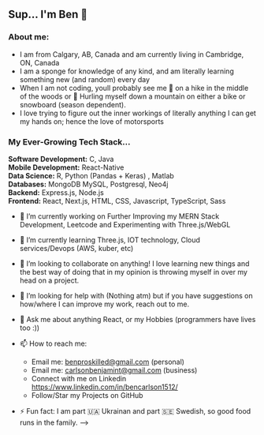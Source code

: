 ## Sup... I'm Ben 👋

### About me:
- I am from Calgary, AB, Canada and am currently living in Cambridge, ON, Canada
- I am a sponge for knowledge of any kind, and am literally learning something new (and random) every day
- When I am not coding, youll probably see me 🥾 on a hike in the middle of the woods or 🚴 Hurling myself down a mountain on either a bike or snowboard (season dependent). 
- I love trying to figure out the inner workings of literally anything I can get my hands on; hence the love of motorsports

### My Ever-Growing Tech Stack...

<b>Software Development:</b> C, Java
<br><b>Mobile Development:</b> React-Native
<br><b>Data Science:</b> R, Python (Pandas + Keras) , Matlab
<br><b>Databases:</b> MongoDB MySQL, Postgresql, Neo4j
<br><b>Backend:</b> Express.js, Node.js
<br><b>Frontend:</b> React, Next.js, HTML, CSS, Javascript, TypeScript, Sass

- 🔭 I’m currently working on Further Improving my MERN Stack Development, Leetcode and Experimenting with Three.js/WebGL 
- 🌱 I’m currently learning Three.js, IOT technology, Cloud services/Devops (AWS, kuber, etc)

- 👯 I’m looking to collaborate on anything! I love learning new things and the best way of doing that in my opinion is throwing myself in over my head on a project.
- 🤔 I’m looking for help with (Nothing atm) but if you have suggestions on how/where I can improve my work, reach out to me.
- 💬 Ask me about anything React, or my Hobbies (programmers have lives too :))
- 📫 How to reach me: 
   - Email me: benproskilled@gmail.com (personal)
   - Email me: carlsonbenjamint@gmail.com (business)
   - Connect with me on Linkedin https://www.linkedin.com/in/bencarlson1512/
   - Follow/Star my Projects on GitHub
- ⚡ Fun fact: I am part 🇺🇦 Ukrainan and part 🇸🇪 Swedish, so good food runs in the family.
-->
